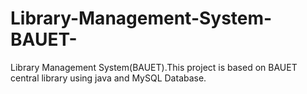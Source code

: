 # Library-Management-System-BAUET-
Library Management System(BAUET).This project is based on BAUET central library using java and MySQL Database.
